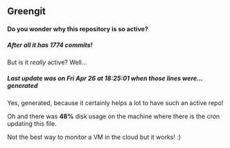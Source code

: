 ## Greengit

#### Do you wonder why this repository is so active?

##### After all it has 1774 commits!

But is it *really* active? Well...

##### Last update was on Fri Apr 26 at 18:25:01 when those lines were... generated

Yes, generated, because it certainly helps a lot to have such an active repo!

Oh and there was **48%** disk usage on the machine
where there is the cron updating this file.

Not the best way to monitor a VM in the cloud but it works! :)
